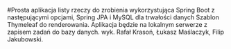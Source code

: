 #Prosta aplikacja listy rzeczy do zrobienia wykorzystująca Spring Boot z następującymi opcjami, Spring JPA i MySQL dla trwałości danych Szablon Thymeleaf do renderowania.
Aplikacja będzie na lokalnym serwerze z zapisem zadań do bazy danych.
wyk. Rafał Krasoń, Łukasz Maślaczyk, Filip Jakubowski.
